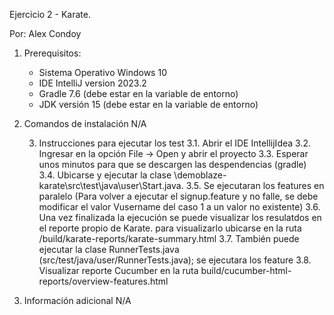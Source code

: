 Ejercicio 2 - Karate.

Por: Alex Condoy

1. Prerequisitos:

    - Sistema Operativo Windows 10
    - IDE IntelliJ version 2023.2
    - Gradle 7.6 (debe estar en la variable de entorno)
    - JDK versión 15 (debe estar en la variable de entorno)

2. Comandos de instalación
   N/A

   3. Instrucciones para ejecutar los test
      3.1. Abrir el IDE IntellijIdea
      3.2. Ingresar en la opción File -> Open y abrir el proyecto
      3.3. Esperar unos minutos para que se descargen las despendencias (gradle)
      3.4. Ubicarse y ejecutar la clase \demoblaze-karate\src\test\java\user\Start.java.
      3.5. Se ejecutaran los features en paralelo (Para volver a ejecutar el signup.feature y no falle, se debe modificar 
            el valor Vusername del caso 1 a un valor no existente)
      3.6. Una vez finalizada la ejecución se puede visualizar los resulatdos en el reporte propio de Karate.
         para visualizarlo ubicarse en la ruta /build/karate-reports/karate-summary.html
      3.7. También puede ejecutar la clase RunnerTests.java (src/test/java/user/RunnerTests.java); se ejecutara los feature
      3.8. Visualizar reporte Cucumber en la ruta build/cucumber-html-reports/overview-features.html


4. Información adicional
   N/A
